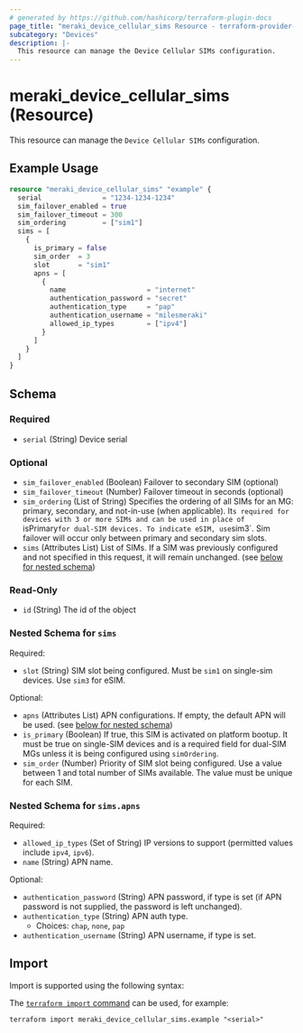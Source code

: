 ```yaml
---
# generated by https://github.com/hashicorp/terraform-plugin-docs
page_title: "meraki_device_cellular_sims Resource - terraform-provider-meraki"
subcategory: "Devices"
description: |-
  This resource can manage the Device Cellular SIMs configuration.
---
```


# meraki_device_cellular_sims (Resource)

This resource can manage the `Device Cellular SIMs` configuration.

## Example Usage

```terraform
resource "meraki_device_cellular_sims" "example" {
  serial               = "1234-1234-1234"
  sim_failover_enabled = true
  sim_failover_timeout = 300
  sim_ordering         = ["sim1"]
  sims = [
    {
      is_primary = false
      sim_order  = 3
      slot       = "sim1"
      apns = [
        {
          name                    = "internet"
          authentication_password = "secret"
          authentication_type     = "pap"
          authentication_username = "milesmeraki"
          allowed_ip_types        = ["ipv4"]
        }
      ]
    }
  ]
}
```

<!-- schema generated by tfplugindocs -->
## Schema

### Required

- `serial` (String) Device serial

### Optional

- `sim_failover_enabled` (Boolean) Failover to secondary SIM (optional)
- `sim_failover_timeout` (Number) Failover timeout in seconds (optional)
- `sim_ordering` (List of String) Specifies the ordering of all SIMs for an MG: primary, secondary, and not-in-use (when applicable). It`s required for devices with 3 or more SIMs and can be used in place of `isPrimary` for dual-SIM devices. To indicate eSIM, use `sim3`. Sim failover will occur only between primary and secondary sim slots.
- `sims` (Attributes List) List of SIMs. If a SIM was previously configured and not specified in this request, it will remain unchanged. (see [below for nested schema](#nestedatt--sims))

### Read-Only

- `id` (String) The id of the object

<a id="nestedatt--sims"></a>
### Nested Schema for `sims`

Required:

- `slot` (String) SIM slot being configured. Must be `sim1` on single-sim devices. Use `sim3` for eSIM.

Optional:

- `apns` (Attributes List) APN configurations. If empty, the default APN will be used. (see [below for nested schema](#nestedatt--sims--apns))
- `is_primary` (Boolean) If true, this SIM is activated on platform bootup. It must be true on single-SIM devices and is a required field for dual-SIM MGs unless it is being configured using `simOrdering`.
- `sim_order` (Number) Priority of SIM slot being configured. Use a value between 1 and total number of SIMs available. The value must be unique for each SIM.

<a id="nestedatt--sims--apns"></a>
### Nested Schema for `sims.apns`

Required:

- `allowed_ip_types` (Set of String) IP versions to support (permitted values include `ipv4`, `ipv6`).
- `name` (String) APN name.

Optional:

- `authentication_password` (String) APN password, if type is set (if APN password is not supplied, the password is left unchanged).
- `authentication_type` (String) APN auth type.
  - Choices: `chap`, `none`, `pap`
- `authentication_username` (String) APN username, if type is set.

## Import

Import is supported using the following syntax:

The [`terraform import` command](https://developer.hashicorp.com/terraform/cli/commands/import) can be used, for example:

```shell
terraform import meraki_device_cellular_sims.example "<serial>"
```
